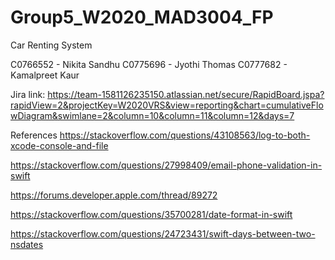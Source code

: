 # Group5_W2020_MAD3004_FP

Car Renting System

C0766552 - Nikita Sandhu
C0775696 - Jyothi Thomas
C0777682 - Kamalpreet Kaur


Jira link: https://team-1581126235150.atlassian.net/secure/RapidBoard.jspa?rapidView=2&projectKey=W2020VRS&view=reporting&chart=cumulativeFlowDiagram&swimlane=2&column=10&column=11&column=12&days=7


References
https://stackoverflow.com/questions/43108563/log-to-both-xcode-console-and-file

https://stackoverflow.com/questions/27998409/email-phone-validation-in-swift

https://forums.developer.apple.com/thread/89272

https://stackoverflow.com/questions/35700281/date-format-in-swift

https://stackoverflow.com/questions/24723431/swift-days-between-two-nsdates

